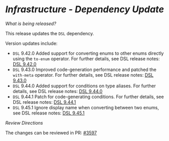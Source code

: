 # _Infrastructure - Dependency Update_

_What is being released?_

This release updates the `DSL` dependency.

Version updates include:
- `DSL` 9.42.0 Added support for converting enums to other enums directly using the `to-enum` operator. For further details, see DSL release notes: [DSL 9.42.0](https://github.com/finos/rune-dsl/releases/tag/9.42.0)
- `DSL` 9.43.0 Improved code-generation performance and patched the `with-meta` operator. For further details, see DSL release notes: [DSL 9.43.0](https://github.com/finos/rune-dsl/releases/tag/9.43.0)
- `DSL` 9.44.0 Added support for conditions on type aliases. For further details, see DSL release notes: [DSL 9.44.0](https://github.com/finos/rune-dsl/releases/tag/9.44.0)
- `DSL` 9.44.1 Patch for code-generating conditions. For further details, see DSL release notes: [DSL 9.44.1](https://github.com/finos/rune-dsl/releases/tag/9.44.1)
- `DSL` 9.45.1 Ignore display name when converting between two enums, see DSL release notes: [DSL 9.45.1](https://github.com/finos/rune-dsl/releases/tag/9.45.1)

_Review Directions_

The changes can be reviewed in PR: [#3597](https://github.com/finos/common-domain-model/pull/3597) 

